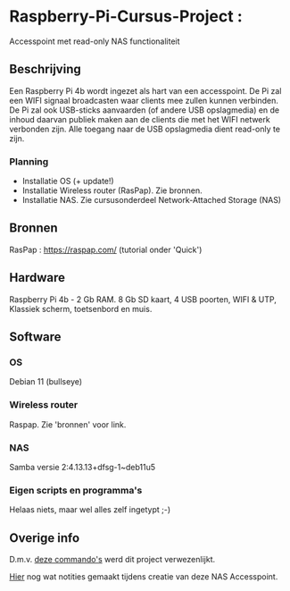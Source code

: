 # Raspberry-Pi-Cursus-Project : 
Accesspoint met read-only NAS functionaliteit

## Beschrijving
Een Raspberry Pi 4b wordt ingezet als hart van een accesspoint. De Pi zal een WIFI signaal broadcasten waar clients mee zullen kunnen verbinden. De Pi zal ook USB-sticks aanvaarden (of andere USB opslagmedia) en de inhoud daarvan publiek maken aan de clients die met het WIFI netwerk verbonden zijn. Alle toegang naar de USB opslagmedia dient read-only te zijn.

### Planning
* Installatie OS (+ update!)
* Installatie Wireless router (RasPap). Zie bronnen.
* Installatie NAS. Zie cursusonderdeel Network-Attached Storage (NAS)

## Bronnen
RasPap : https://raspap.com/ (tutorial onder 'Quick')

## Hardware
Raspberry Pi 4b - 2 Gb RAM. 8 Gb SD kaart, 4 USB poorten, WIFI & UTP, Klassiek scherm, toetsenbord en muis.

## Software
### OS 
Debian 11 (bullseye)
### Wireless router 
Raspap. Zie 'bronnen' voor link.
### NAS 
Samba versie 2:4.13.13+dfsg-1~deb11u5


### Eigen scripts en programma's
Helaas niets, maar wel alles zelf ingetypt ;-)

## Overige info

D.m.v. [deze commando's](./raw&#32;command&#32;log.txt) werd dit project verwezenlijkt.

[Hier](./notities.txt) nog wat notities gemaakt tijdens creatie van deze NAS Accesspoint.

